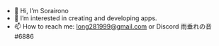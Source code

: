 - 👋 Hi, I’m Sorairono
- 👀 I’m interested in creating and developing apps.
- 📫 How to reach me: long281999@gmail.com or Discord 雨垂れの音#6886

<!---
Sorairono/Sorairono is a ✨ special ✨ repository because its `README.md` (this file) appears on your GitHub profile.
You can click the Preview link to take a look at your changes.
--->
